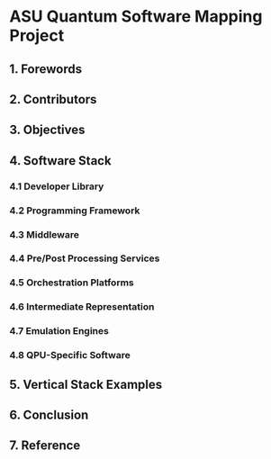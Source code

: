 # ASU Quantum Software Mapping Project

## 1. Forewords

## 2. Contributors

## 3. Objectives

## 4. Software Stack

### 4.1 Developer Library

### 4.2 Programming Framework

### 4.3 Middleware 

### 4.4 Pre/Post Processing Services

### 4.5 Orchestration Platforms

### 4.6 Intermediate Representation

### 4.7 Emulation Engines

### 4.8 QPU-Specific Software

## 5. Vertical Stack Examples

## 6. Conclusion

## 7. Reference



